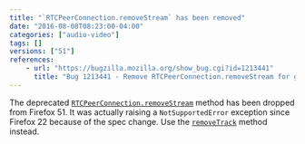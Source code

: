```yaml
---
title: "`RTCPeerConnection.removeStream` has been removed"
date: "2016-08-08T08:23:00-04:00"
categories: ["audio-video"]
tags: []
versions: ["51"]
references:
    - url: "https://bugzilla.mozilla.org/show_bug.cgi?id=1213441"
      title: "Bug 1213441 - Remove RTCPeerConnection.removeStream for good."
---
```

The deprecated [`RTCPeerConnection.removeStream`](https://developer.mozilla.org/en-US/docs/Web/API/RTCPeerConnection/removeStream) method has been dropped from Firefox 51. It was actually raising a `NotSupportedError` exception since Firefox 22 because of the spec change. Use the [`removeTrack`](https://developer.mozilla.org/en-US/docs/Web/API/RTCPeerConnection/removeTrack) method instead.
